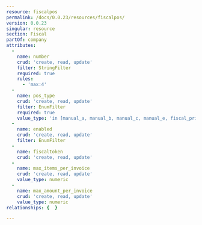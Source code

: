 ```yaml
---
resource: fiscalpos
permalink: /docs/0.0.23/resources/fiscalpos/
version: 0.0.23
singular: resource
section: Fiscal
partOf: company
attributes:
  -
    name: number
    crud: 'create, read, update'
    filter: StringFilter
    required: true
    rules:
      - 'max:4'
  -
    name: pos_type
    crud: 'create, read, update'
    filter: EnumFilter
    required: true
    value_type: 'in [manual_a, manual_b, manual_c, manual_e, fiscal_printer, electronic]'
  -
    name: enabled
    crud: 'create, read, update'
    filter: EnumFilter
  -
    name: fiscaltoken
    crud: 'create, read, update'
  -
    name: max_items_per_invoice
    crud: 'create, read, update'
    value_type: numeric
  -
    name: max_amount_per_invoice
    crud: 'create, read, update'
    value_type: numeric
relationships: {  }

---
```

